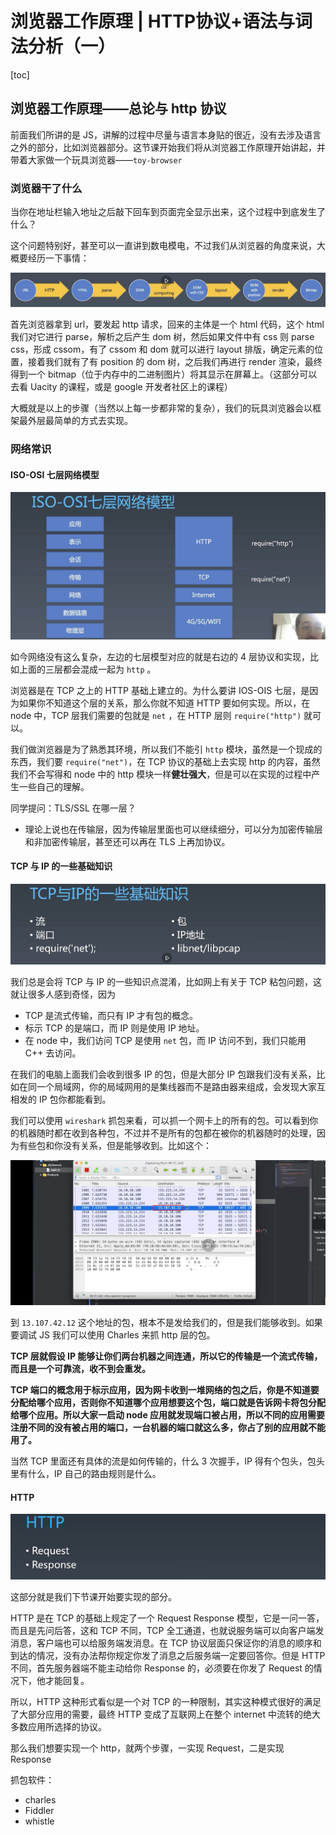 #  浏览器工作原理 | HTTP协议+语法与词法分析（一）

[toc]

## 浏览器工作原理——总论与 http 协议

前面我们所讲的是 JS，讲解的过程中尽量与语言本身贴的很近，没有去涉及语言之外的部分，比如浏览器部分。这节课开始我们将从浏览器工作原理开始讲起，并带着大家做一个玩具浏览器——`toy-browser`

### 浏览器干了什么

当你在地址栏输入地址之后敲下回车到页面完全显示出来，这个过程中到底发生了什么？

这个问题特别好，甚至可以一直讲到数电模电，不过我们从浏览器的角度来说，大概要经历一下事情：

![image-20200513202614388](assets/image-20200513202614388.png)

首先浏览器拿到 url，要发起 http 请求，回来的主体是一个 html 代码，这个 html 我们对它进行 parse，解析之后产生 dom 树，然后如果文件中有 css 则 parse css，形成 cssom，有了 cssom 和 dom 就可以进行 layout 排版，确定元素的位置，接着我们就有了有 position 的 dom 树，之后我们再进行 render 渲染，最终得到一个 bitmap（位于内存中的二进制图片）将其显示在屏幕上。（这部分可以去看 Uacity 的课程，或是 google 开发者社区上的课程）

大概就是以上的步骤（当然以上每一步都非常的复杂），我们的玩具浏览器会以框架最外层最简单的方式去实现。

### 网络常识

#### ISO-OSI 七层网络模型

![image-20200513203632150](assets/image-20200513203632150.png)

如今网络没有这么复杂，左边的七层模型对应的就是右边的 4 层协议和实现，比如上面的三层都会混成一起为 `http` 。

浏览器是在 TCP 之上的 HTTP 基础上建立的。为什么要讲 IOS-OIS 七层，是因为如果你不知道这个层的关系，那么你就不知道 HTTP 要如何实现。所以，在 node 中，TCP 层我们需要的包就是 `net` ，在 HTTP 层则 `require("http")` 就可以。

我们做浏览器是为了熟悉其环境，所以我们不能引 `http` 模块，虽然是一个现成的东西，我们要 `require("net")`，在 TCP 协议的基础上去实现 http 的内容，虽然我们不会写得和 node 中的 http 模块一样**健壮强大**，但是可以在实现的过程中产生一些自己的理解。

同学提问：TLS/SSL 在哪一层？

- 理论上说也在传输层，因为传输层里面也可以继续细分，可以分为加密传输层和非加密传输层，甚至还可以再在 TLS 上再加协议。



#### TCP 与 IP 的一些基础知识

![image-20200513204937894](assets/image-20200513204937894.png)

我们总是会将 TCP 与 IP 的一些知识点混淆，比如网上有关于 TCP 粘包问题，这就让很多人感到奇怪，因为

- TCP 是流式传输，而只有 IP 才有包的概念。
- 标示 TCP 的是端口，而 IP 则是使用 IP 地址。
- 在 node 中，我们访问 TCP 是使用 `net` 包，而 IP 访问不到，我们只能用 C++ 去访问。

在我们的电脑上面我们会收到很多 IP 的包，但是大部分 IP 包跟我们没有关系，比如在同一个局域网，你的局域网用的是集线器而不是路由器来组成，会发现大家互相发的 IP 包你都能看到。

我们可以使用 `wireshark` 抓包来看，可以抓一个网卡上的所有的包。可以看到你的机器随时都在收到各种包，不过并不是所有的包都在被你的机器随时的处理，因为有些包和你没有关系，但是能够收到。比如这个：

![image-20200513205738998](assets/image-20200513205738998.png)

到 `13.107.42.12` 这个地址的包，根本不是发给我们的，但是我们能够收到。如果要调试 JS 我们可以使用 Charles 来抓 http 层的包。

**TCP 层就假设 IP 能够让你们两台机器之间连通，所以它的传输是一个流式传输，而且是一个可靠流，收不到会重发。**

**TCP 端口的概念用于标示应用，因为网卡收到一堆网络的包之后，你是不知道要分配给哪个应用，否则你不知道哪个应用想要这个包，端口就是告诉网卡将包分配给哪个应用。所以大家一启动 node 应用就发现端口被占用，所以不同的应用需要注册不同的没有被占用的端口，一台机器的端口就这么多，你占了别的应用就不能用了。**

当然 TCP 里面还有具体的流是如何传输的，什么 3 次握手，IP 得有个包头，包头里有什么，IP 自己的路由规则是什么。

#### HTTP

![image-20200513210941730](assets/image-20200513210941730.png)

这部分就是我们下节课开始要实现的部分。

HTTP 是在 TCP 的基础上规定了一个 Request Response 模型，它是一问一答，而且是先问后答，这和 TCP 不同，TCP 全工通道，也就说服务端可以向客户端发消息，客户端也可以给服务端发消息。在 TCP 协议层面只保证你的消息的顺序和到达的情况，没有办法帮你规定你发了消息之后服务端一定要回答你。但是 HTTP 不同，首先服务器端不能主动给你 Response 的，必须要在你发了 Request 的情况下，他才能回复。

所以，HTTP 这种形式看似是一个对 TCP 的一种限制，其实这种模式很好的满足了大部分应用的需要，最终 HTTP 变成了互联网上在整个 internet  中流转的绝大多数应用所选择的协议。

那么我们想要实现一个 http，就两个步骤，一实现 Request，二是实现 Response



抓包软件：

- charles
- Fiddler
- whistle